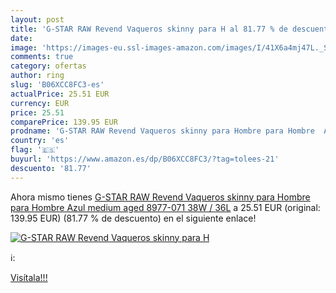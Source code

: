 ```yaml
---
layout: post
title: 'G-STAR RAW Revend Vaqueros skinny para H al 81.77 % de descuento'
date: 
image: 'https://images-eu.ssl-images-amazon.com/images/I/41X6a4mj47L._SL200_.jpg'
comments: true
category: ofertas
author: ring
slug: 'B06XCC8FC3-es'
actualPrice: 25.51 EUR
currency: EUR
price: 25.51
comparePrice: 139.95 EUR
prodname: 'G-STAR RAW Revend Vaqueros skinny para Hombre para Hombre  Azul  medium aged 8977-071   38W / 36L'
country: 'es'
flag: '🇪🇸'
buyurl: 'https://www.amazon.es/dp/B06XCC8FC3/?tag=tolees-21'
descuento: '81.77'
---
```


Ahora mismo tienes [G-STAR RAW Revend Vaqueros skinny para Hombre para Hombre  Azul  medium aged 8977-071   38W / 36L](https://www.amazon.es/dp/B06XCC8FC3/?tag=tolees-21) a 25.51 EUR (original: 139.95 EUR) (81.77 %  de descuento) en el siguiente enlace!

[![G-STAR RAW Revend Vaqueros skinny para H](https://images-eu.ssl-images-amazon.com/images/I/41X6a4mj47L._SL200_.jpg)](https://www.amazon.es/dp/B06XCC8FC3/?tag=tolees-21)

ℹ️:


[Visítala!!!](https://www.amazon.es/dp/B06XCC8FC3/?tag=tolees-21)

